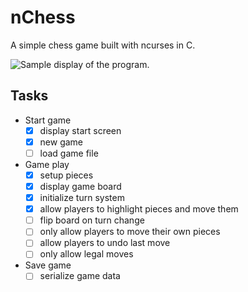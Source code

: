 # nChess
A simple chess game built with ncurses in C.

![Sample display of the program.]("res/gameplay.png")

## Tasks
- Start game
    - [x] display start screen
    - [x] new game
    - [ ] load game file
- Game play
    - [x] setup pieces
    - [x] display game board
    - [x] initialize turn system
    - [x] allow players to highlight pieces and move them
    - [ ] flip board on turn change
    - [ ] only allow players to move their own pieces
    - [ ] allow players to undo last move 
    - [ ] only allow legal moves
- Save game
    - [ ] serialize game data
